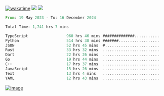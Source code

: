 [![wakatime](https://wakatime.com/badge/user/00eead22-fb14-4dd0-ab8a-3625cafbd50d.svg)](https://wakatime.com/@00eead22-fb14-4dd0-ab8a-3625cafbd50d)
![](https://komarev.com/ghpvc/?username=flatypus)
![](https://pixel.flatypus.me/flatypus?type=tracker)
<!--START_SECTION:waka-->

```rust
From: 19 May 2023 - To: 16 December 2024

Total Time: 1,741 hrs 7 mins

TypeScript                 960 hrs 46 mins ##############...........   54.93 %
Python                     514 hrs 38 mins #######..................   29.42 %
JSON                       52 hrs 45 mins  #........................   03.02 %
Rust                       33 hrs 32 mins  .........................   01.92 %
Dart                       22 hrs 26 mins  .........................   01.28 %
Go                         19 hrs 44 mins  .........................   01.13 %
C++                        17 hrs 37 mins  .........................   01.01 %
JavaScript                 15 hrs 26 mins  .........................   00.88 %
Text                       13 hrs 4 mins   .........................   00.75 %
YAML                       12 hrs 43 mins  .........................   00.73 %
```

<!--END_SECTION:waka-->
[<img alt="image" src="https://github.com/flatypus/flatypus/assets/68029599/0a302dc1-501c-43a0-ae8d-37ec4817f3bd">](https://flatypus.me)

